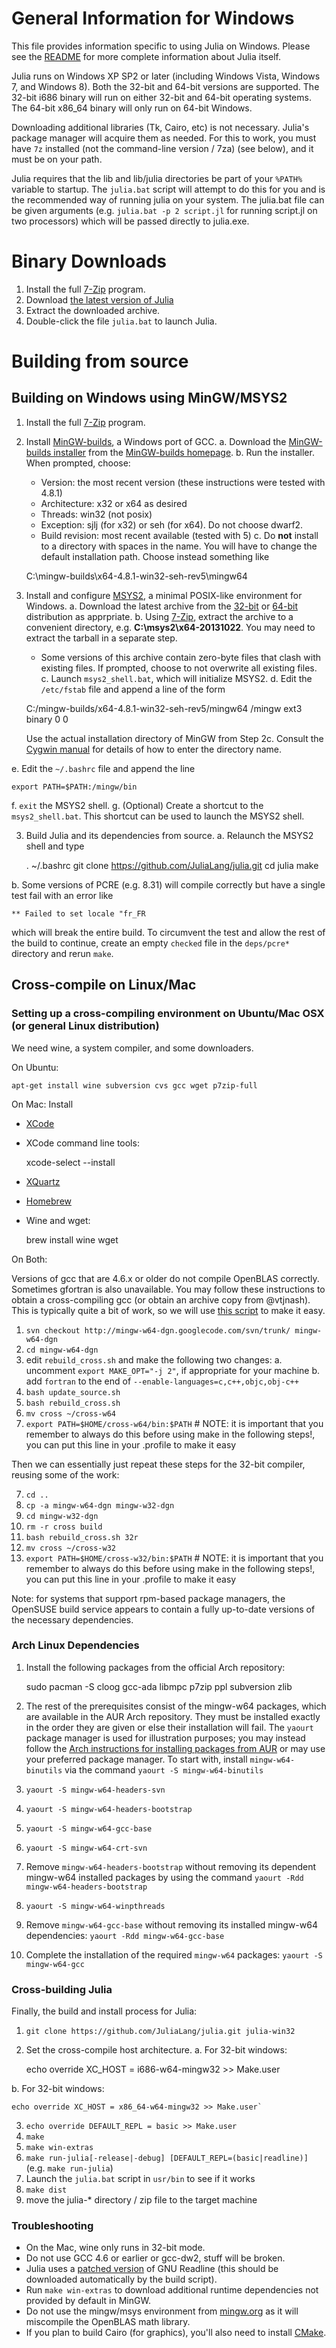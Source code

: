 # General Information for Windows

This file provides information specific to using Julia on Windows. Please see the [README](https://github.com/JuliaLang/julia/blob/master/README.md) for more complete information about Julia itself.

Julia runs on Windows XP SP2 or later (including Windows Vista, Windows 7, and Windows 8). Both the 32-bit and 64-bit versions are supported. The 32-bit i686 binary will run on either 32-bit and 64-bit operating systems. The 64-bit x86_64 binary will only run on 64-bit Windows.

Downloading additional libraries (Tk, Cairo, etc) is not necessary. Julia's package manager will acquire them as needed. For this to work, you must have `7z` installed (not the command-line version / 7za) (see below), and it must be on your path.

Julia requires that the lib and lib/julia directories be part of your `%PATH%` variable to startup. The `julia.bat` script will attempt to do this for you and is the recommended way of running julia on your system. The julia.bat file can be given arguments (e.g. `julia.bat -p 2 script.jl` for running script.jl on two processors) which will be passed directly to julia.exe.

# Binary Downloads

1. Install the full [7-Zip](http://www.7-zip.org/download.html) program.
2. Download [the latest version of Julia](http://julialang.org/downloads)
3. Extract the downloaded archive.
4. Double-click the file `julia.bat` to launch Julia.

# Building from source

## Building on Windows using MinGW/MSYS2

1. Install the full [7-Zip](http://www.7-zip.org/download.html) program.

2. Install [MinGW-builds](http://sourceforge.net/projects/mingwbuilds/), a Windows port of GCC.
  a. Download the [MinGW-builds installer](http://downloads.sourceforge.net/project/mingwbuilds/mingw-builds-install/mingw-builds-install.exe) from the [MinGW-builds homepage](http://sourceforge.net/projects/mingwbuilds/). 
  b. Run the installer. When prompted, choose:
    - Version: the most recent version (these instructions were tested with 4.8.1)
    - Architecture: x32 or x64 as desired 
    - Threads: win32 (not posix)
    - Exception: sjlj (for x32) or seh (for x64). Do not choose dwarf2.
    - Build revision: most recent available (tested with 5)
  c. Do **not** install to a directory with spaces in the name. You will have to change the default installation path. Choose instead something like

    C:\mingw-builds\x64-4.8.1-win32-seh-rev5\mingw64

3. Install and configure [MSYS2](http://sourceforge.net/projects/msys2), a minimal POSIX-like environment for Windows.
  a. Download the latest archive from the [32-bit](http://sourceforge.net/projects/msys2/files/Alpha-versions/32-bit) or [64-bit](http://sourceforge.net/projects/msys2/files/Alpha-versions/64-bit) distribution as apprpriate.
  b. Using [7-Zip](http://www.7-zip.org/download.html), extract the archive to a convenient directory, e.g. **C:\msys2\x64-20131022**. You may need to extract the tarball in a separate step.
    - Some versions of this archive contain zero-byte files that clash with existing files. If prompted, choose to not overwrite all existing files.
  c. Launch `msys2_shell.bat`, which will initialize MSYS2.
  d. Edit the `/etc/fstab` file and append a line of the form

    C:/mingw-builds/x64-4.8.1-win32-seh-rev5/mingw64 /mingw ext3 binary 0 0

   Use the actual installation directory of MinGW from Step 2c. Consult the
  [Cygwin manual](http://cygwin.com/cygwin-ug-net/using.html#mount-table) for
  details of how to enter the directory name.

  e. Edit the `~/.bashrc` file and
append the line
   
    export PATH=$PATH:/mingw/bin

  f. `exit` the MSYS2 shell.
  g. (Optional) Create a shortcut to the `msys2_shell.bat`. This shortcut can be used to launch the MSYS2 shell.


3. Build Julia and its dependencies from source.
  a. Relaunch the MSYS2 shell and type

    . ~/.bashrc
    git clone https://github.com/JuliaLang/julia.git
    cd julia
    make

  b. Some versions of PCRE (e.g. 8.31) will compile correctly but have a single
  test fail with an error like

    ** Failed to set locale "fr_FR

  which will break the entire build. To circumvent the test and allow the rest
  of the build to continue, create an empty `checked` file in the `deps/pcre*`
  directory and rerun `make`.

## Cross-compile on Linux/Mac

### Setting up a cross-compiling environment on Ubuntu/Mac OSX (or general Linux distribution)

We need wine, a system compiler, and some downloaders.

On Ubuntu:

    apt-get install wine subversion cvs gcc wget p7zip-full

On Mac: Install
- [XCode](http://developer.apple.com/xcode)
- XCode command line tools:

    xcode-select --install

- [XQuartz](http://xquartz.macosforge.org/)
- [Homebrew](http://mxcl.github.io/homebrew/)
- Wine and wget: 

    brew install wine wget

On Both:

Versions of gcc that are 4.6.x or older do not compile OpenBLAS correctly.
Sometimes gfortran is also unavailable. You may follow these instructions to
obtain a cross-compiling gcc (or obtain an archive copy from @vtjnash). This is
typically quite a bit of work, so we will use [this
script](https://code.google.com/p/mingw-w64-dgn/) to make it easy. 

1. `svn checkout http://mingw-w64-dgn.googlecode.com/svn/trunk/ mingw-w64-dgn`
2. `cd mingw-w64-dgn`
3. edit `rebuild_cross.sh` and make the following two changes:
  a. uncomment `export MAKE_OPT="-j 2"`, if appropriate for your machine
  b. add `fortran` to the end of `--enable-languages=c,c++,objc,obj-c++`
5. `bash update_source.sh`
4. `bash rebuild_cross.sh`
5. `mv cross ~/cross-w64`
6. `export PATH=$HOME/cross-w64/bin:$PATH` # NOTE: it is important that you remember to always do this before using make in the following steps!, you can put this line in your .profile to make it easy

Then we can essentially just repeat these steps for the 32-bit compiler, reusing some of the work:

7. `cd ..`
8. `cp -a mingw-w64-dgn mingw-w32-dgn`
9. `cd mingw-w32-dgn`
10. `rm -r cross build`
11. `bash rebuild_cross.sh 32r`
12. `mv cross ~/cross-w32`
13. `export PATH=$HOME/cross-w32/bin:$PATH` # NOTE: it is important that you remember to always do this before using make in the following steps!, you can put this line in your .profile to make it easy

Note: for systems that support rpm-based package managers, the OpenSUSE build service appears to contain a fully up-to-date versions of the necessary dependencies.

### Arch Linux Dependencies

1. Install the following packages from the official Arch repository:

    sudo pacman -S cloog gcc-ada libmpc p7zip ppl subversion zlib

2. The rest of the prerequisites consist of the mingw-w64 packages, which are available in the AUR Arch repository. They must be installed exactly in the order they are given or else their installation will fail. The `yaourt` package manager is used for illustration purposes; you may instead follow the [Arch instructions for installing packages from AUR](https://wiki.archlinux.org/index.php/Arch_User_Repository#Installing_packages) or may use your preferred package manager. To start with, install `mingw-w64-binutils` via the command
`yaourt -S mingw-w64-binutils`
3. `yaourt -S mingw-w64-headers-svn`
4. `yaourt -S mingw-w64-headers-bootstrap`
5. `yaourt -S mingw-w64-gcc-base`
6. `yaourt -S mingw-w64-crt-svn`
7. Remove `mingw-w64-headers-bootstrap` without removing its dependent mingw-w64 installed packages by using the command
`yaourt -Rdd mingw-w64-headers-bootstrap`
8. `yaourt -S mingw-w64-winpthreads`
9. Remove `mingw-w64-gcc-base` without removing its installed mingw-w64 dependencies:
`yaourt -Rdd mingw-w64-gcc-base`
10. Complete the installation of the required `mingw-w64` packages:
`yaourt -S mingw-w64-gcc`

### Cross-building Julia

Finally, the build and install process for Julia:

1. `git clone https://github.com/JuliaLang/julia.git julia-win32`
2. Set the cross-compile host architecture.
  a. For 32-bit windows:

    echo override XC_HOST = i686-w64-mingw32 >> Make.user

  b. For 32-bit windows:

    echo override XC_HOST = x86_64-w64-mingw32 >> Make.user`

3. `echo override DEFAULT_REPL = basic >> Make.user`
4. `make`
5. `make win-extras`
6. `make run-julia[-release|-debug] [DEFAULT_REPL=(basic|readline)]` (e.g. `make run-julia`)
7. Launch the `julia.bat` script in `usr/bin` to see if it works
8. `make dist`
9. move the julia-* directory / zip file to the target machine

### Troubleshooting

- On the Mac, wine only runs in 32-bit mode.
- Do not use GCC 4.6 or earlier or gcc-dw2, stuff will be broken.
- Julia uses a [patched version](http://github.com/JuliaLang/readline/tarball/master)
  of GNU Readline (this should be downloaded automatically by the build script).
- Run `make win-extras` to download additional runtime dependencies not provided by default in MinGW.
- Do not use the mingw/msys environment from [mingw.org](http://www.mingw.org) as it will miscompile the OpenBLAS math library.
- If you plan to build Cairo (for graphics), you'll also need to install [CMake](http://www.cmake.org/cmake/resources/software.html).

